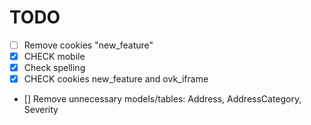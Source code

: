 # TODO

- [ ] Remove cookies "new_feature"
- [X] CHECK mobile
- [X] Check spelling
- [X] CHECK cookies new_feature and ovk_iframe
- [] Remove unnecessary models/tables: Address, AddressCategory, Severity